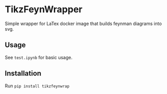 # TikzFeynWrapper

Simple wrapper for LaTex docker image that builds feynman diagrams into svg.

## Usage 

See `test.ipynb` for basic usage.

## Installation

Run `pip install tikzfeynwrap`